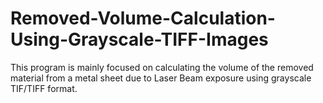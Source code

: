 # Removed-Volume-Calculation-Using-Grayscale-TIFF-Images
 This program is mainly focused on calculating the volume of the removed material from a metal sheet due to Laser Beam exposure using grayscale TIF/TIFF format.
